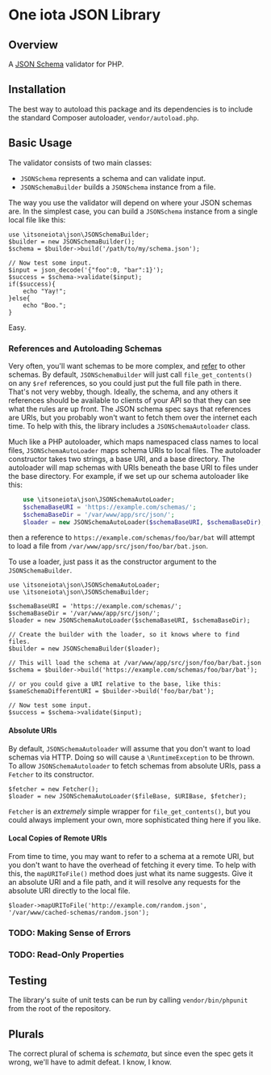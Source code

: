 One iota JSON Library
======================

Overview
--------
A [JSON Schema][json-schema] validator for PHP.

Installation
------------
The best way to autoload this package and its dependencies is to include the standard Composer autoloader, `vendor/autoload.php`.

Basic Usage
-----------

The validator consists of two main classes:

- `JSONSchema` represents a schema and can validate input.
- `JSONSchemaBuilder` builds a `JSONSchema` instance from a file.

The way you use the validator will depend on where your JSON schemas are. In the simplest case, you can build a `JSONSchema` instance from a single local file like this:

	use \itsoneiota\json\JSONSchemaBuilder;
	$builder = new JSONSchemaBuilder();
	$schema = $builder->build('/path/to/my/schema.json');

	// Now test some input.
	$input = json_decode('{"foo":0, "bar":1}');
	$success = $schema->validate($input);
	if($success){
		echo "Yay!";
	}else{
		echo "Boo.";
	}

Easy.

### References and Autoloading Schemas
Very often, you'll want schemas to be more complex, and [refer][ref] to other schemas. By default, `JSONSchemaBuilder` will just call `file_get_contents()` on any `$ref` references, so you could just put the full file path in there. That's not very webby, though. Ideally, the schema, and any others it references should be available to clients of your API so that they can see what the rules are up front. The JSON schema spec says that references are URIs, but you probably won't want to fetch them over the internet each time. To help with this, the library includes a `JSONSchemaAutoloader` class.

Much like a PHP autoloader, which maps namespaced class names to local files, `JSONSchemaAutoLoader` maps schema URIs to local files. The autoloader constructor takes two strings, a base URI, and a base directory. The autoloader will map schemas with URIs beneath the base URI to files under the base directory. For example, if we set up our schema autoloader like this:

```PHP
	use \itsoneiota\json\JSONSchemaAutoLoader;
	$schemaBaseURI = 'https://example.com/schemas/';
	$schemaBaseDir = '/var/www/app/src/json/';
	$loader = new JSONSchemaAutoLoader($schemaBaseURI, $schemaBaseDir);
```

then a reference to  `https://example.com/schemas/foo/bar/bat` will attempt to load a file from `/var/www/app/src/json/foo/bar/bat.json`.

To use a loader, just pass it as the constructor argument to the `JSONSchemaBuilder`.

	use \itsoneiota\json\JSONSchemaAutoLoader;
	use \itsoneiota\json\JSONSchemaBuilder;

	$schemaBaseURI = 'https://example.com/schemas/';
	$schemaBaseDir = '/var/www/app/src/json/';
	$loader = new JSONSchemaAutoLoader($schemaBaseURI, $schemaBaseDir);

	// Create the builder with the loader, so it knows where to find files.
	$builder = new JSONSchemaBuilder($loader);

	// This will load the schema at /var/www/app/src/json/foo/bar/bat.json
	$schema = $builder->build('https://example.com/schemas/foo/bar/bat');

	// or you could give a URI relative to the base, like this:
	$sameSchemaDifferentURI = $builder->build('foo/bar/bat');

	// Now test some input.
	$success = $schema->validate($input);

#### Absolute URIs
By default, `JSONSchemaAutoloader` will assume that you don't want to load schemas via HTTP. Doing so will cause a `\RuntimeException` to be thrown. To allow `JSONSchemaAutoloader` to fetch schemas from absolute URIs, pass a `Fetcher` to its constructor.

	$fetcher = new Fetcher();
	$loader = new JSONSchemaAutoLoader($fileBase, $URIBase, $fetcher);

`Fetcher` is an _extremely_ simple wrapper for `file_get_contents()`, but you could always implement your own, more sophisticated thing here if you like.

#### Local Copies of Remote URIs
From time to time, you may want to refer to a schema at a remote URI, but you don't want to have the overhead of fetching it every time. To help with this, the `mapURIToFile()` method does just what its name suggests. Give it an absolute URI and a file path, and it will resolve any requests for the absolute URI directly to the local file.

	$loader->mapURIToFile('http://example.com/random.json', '/var/www/cached-schemas/random.json');

### TODO: Making Sense of Errors

### TODO: Read-Only Properties

Testing
-------
The library's suite of unit tests can be run by calling `vendor/bin/phpunit` from the root of the repository.

Plurals
-------
The correct plural of schema is _schemata_, but since even the spec gets it wrong, we'll have to admit defeat. I know, I know.

[json-schema]: http://www.json-schema.org
[ref]: http://tools.ietf.org/html/draft-pbryan-zyp-json-ref-03
